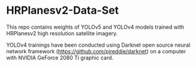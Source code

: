 # HRPlanesv2-Data-Set
This repo contains weights of YOLOv5 and YOLOv4 models trained with HRPlanesv2 high resolution satellite imagery.

YOLOv4 trainings have been conducted using Darknet  open source neural network framework (https://github.com/pjreddie/darknet) on a computer with NVIDIA GeForce 2080 Ti graphic card.
